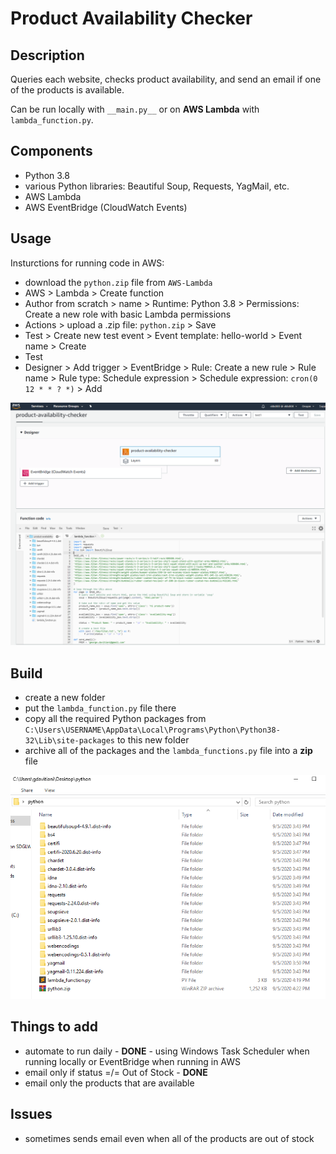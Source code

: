 # Product Availability Checker

## Description
Queries each website, checks product availability, and send an email if one of the products is available.  

Can be run locally with `__main.py__` or on **AWS Lambda** with `lambda_function.py`.


## Components
- Python 3.8
- various Python libraries: Beautiful Soup, Requests, YagMail, etc.
- AWS Lambda
- AWS EventBridge (CloudWatch Events)


## Usage
Insturctions for running code in AWS:

- download the `python.zip` file from `AWS-Lambda`
- AWS > Lambda > Create function
- Author from scratch > name > Runtime: Python 3.8 > Permissions: Create a new role with basic Lambda permissions
- Actions > upload a .zip file: `python.zip` > Save
- Test > Create new test event > Event template: hello-world > Event name > Create
- Test
- Designer > Add trigger > EventBridge > Rule: Create a new rule > Rule name > Rule type: Schedule expression > Schedule expression: `cron(0 12 * * ? *)` > Add

![](/aws.png)


## Build
- create a new folder
- put the `lambda_function.py` file there
- copy all the required Python packages from `C:\Users\USERNAME\AppData\Local\Programs\Python\Python38-32\Lib\site-packages` to this new folder
- archive all of the packages and the `lambda_functions.py` file into a **zip** file

![](/folder.png)


## Things to add
- automate to run daily - **DONE** - using Windows Task Scheduler when running locally or EventBridge when running in AWS
- email only if status =/= Out of Stock - **DONE**
- email only the products that are available


## Issues
 - sometimes sends email even when all of the products are out of stock
